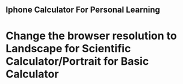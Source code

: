 ## Iphone Calculator For Personal Learning

# Change the browser resolution to Landscape for Scientific Calculator/Portrait for Basic Calculator
